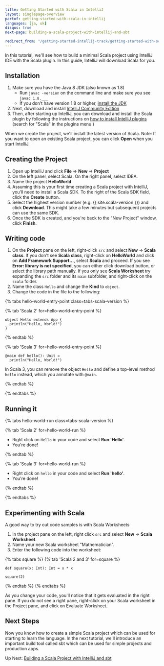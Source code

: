 ```yaml
---
title: Getting Started with Scala in IntelliJ
layout: singlepage-overview
partof: getting-started-with-scala-in-intellij
languages: [ja, uk]
disqus: true
next-page: building-a-scala-project-with-intellij-and-sbt

redirect_from: "/getting-started-intellij-track/getting-started-with-scala-in-intellij.html"
---
```


In this tutorial, we'll see how to build a minimal Scala project using IntelliJ
IDE with the Scala plugin. In this guide, IntelliJ will download Scala for you.

## Installation
1. Make sure you have the Java 8 JDK (also known as 1.8)
    * Run `javac -version` on the command line and make sure you see
    `javac 1.8.___`
    * If you don't have version 1.8 or higher, [install the JDK](https://www.oracle.com/technetwork/java/javase/downloads/jdk8-downloads-2133151.html)
1. Next, download and install [IntelliJ Community Edition](https://www.jetbrains.com/idea/download/)
1. Then, after starting up IntelliJ, you can download and install the Scala plugin by following the instructions on
[how to install IntelliJ plugins](https://www.jetbrains.com/help/idea/installing-updating-and-uninstalling-repository-plugins.html) (search for "Scala" in the plugins menu.)

When we create the project, we'll install the latest version of Scala.
Note: If you want to open an existing Scala project, you can click **Open**
when you start IntelliJ.

## Creating the Project
1. Open up IntelliJ and click **File** => **New** => **Project**
1. On the left panel, select Scala. On the right panel, select IDEA.
1. Name the project **HelloWorld**
1. Assuming this is your first time creating a Scala project with IntelliJ,
you'll need to install a Scala SDK. To the right of the Scala SDK field,
click the **Create** button.
1. Select the highest version number (e.g. {{ site.scala-version }}) and click **Download**. This might
take a few minutes but subsequent projects can use the same SDK.
1. Once the SDK is created, and you're back to the "New Project" window, click **Finish**.


## Writing code

1. On the **Project** pane on the left, right-click `src` and select
**New** => **Scala class**. If you don't see **Scala class**, right-click on **HelloWorld** and click on **Add Framework Support...**, select **Scala** and proceed. If you see **Error: library is not specified**, you can either click download button, or select the library path manually. If you only see **Scala Worksheet** try expanding the `src` folder and its `main` subfolder, and right-click on the `scala` folder.
1. Name the class `Hello` and change the **Kind** to `object`.
1. Change the code in the file to the following:

{% tabs hello-world-entry-point class=tabs-scala-version %}

{% tab 'Scala 2' for=hello-world-entry-point %}

```
object Hello extends App {
  println("Hello, World!")
}
```

{% endtab %}

{% tab 'Scala 3' for=hello-world-entry-point %}

```
@main def hello(): Unit =
  println("Hello, World!")
```

In Scala 3, you can remove the object `Hello` and define a top-level method
`hello` instead, which you annotate with `@main`.

{% endtab %}

{% endtabs %}

## Running it

{% tabs hello-world-run class=tabs-scala-version %}

{% tab  'Scala 2' for=hello-world-run %}

* Right click on `Hello` in your code and select **Run 'Hello'**.
* You're done!

{% endtab %}

{% tab 'Scala 3' for=hello-world-run %}

* Right click on `hello` in your code and select **Run 'hello'**.
* You're done!

{% endtab %}

{% endtabs %}

## Experimenting with Scala
A good way to try out code samples is with Scala Worksheets

1. In the project pane on the left, right click
`src` and select **New** => **Scala Worksheet**.
2. Name your new Scala worksheet "Mathematician".
3. Enter the following code into the worksheet:

{% tabs square %}
{% tab 'Scala 2 and 3' for=square %}
```
def square(x: Int): Int = x * x

square(2)
```
{% endtab %}
{% endtabs %}

As you change your code, you'll notice that it gets evaluated
in the right pane. If you do not see a right pane, right-click on your Scala worksheet in the Project pane, and click on Evaluate Worksheet.

## Next Steps

Now you know how to create a simple Scala project which can be used
for starting to learn the language. In the next tutorial, we'll introduce
an important build tool called sbt which can be used for simple projects
and production apps.

Up Next: [Building a Scala Project with IntelliJ and sbt](building-a-scala-project-with-intellij-and-sbt.html)
